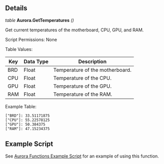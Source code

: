 ## Details

_table_ **Aurora.GetTemperatures** _()_

Get current temperatures of the motherboard, CPU, GPU, and RAM.

Script Permissions: None

Table Values:

| Key | Data Type | Description                     |
| --- | --------- | ------------------------------- |
| BRD | Float     | Temperature of the motherboard. |
| CPU | Float     | Temperature of the CPU.         |
| GPU | Float     | Temperature of the GPU.         |
| RAM | Float     | Temperature of the RAM.         |

Example Table:

```
["BRD"]: 33.51171875
["CPU"]: 55.22578125
["GPU"]: 50.384375
["RAM"]: 47.15234375
```

## Example Script

See [Aurora Functions Example Script](./example-scripts/ExampleAuroraFunctions/Main.lua) for an example of using this function.

